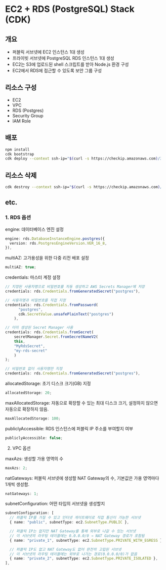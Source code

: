 # EC2 + RDS (PostgreSQL) Stack (CDK)

## 개요

- 퍼블릭 서브넷에 EC2 인스턴스 1대 생성
- 프라이빗 서브넷에 PostgreSQL RDS 인스턴스 1대 생성
- EC2는 S3에 업로드된 shell 스크립트를 받아 Node.js 환경 구성
- EC2에서 RDS에 접근할 수 있도록 보안 그룹 구성

## 리소스 구성

- EC2
- VPC
- RDS (Postgres)
- Security Group
- IAM Role

## 배포

```bash
npm install
cdk bootstrap
cdk deploy --context ssh-ip="$(curl -s https://checkip.amazonaws.com)/32" --context key-pair-name="your-keypair-name"
```

## 리소스 삭제

```bash
cdk destroy --context ssh-ip="$(curl -s https://checkip.amazonaws.com)/32" --context key-pair-name="my-keypair"
```

## etc.

### 1. RDS 옵션

engine: 데이터베이스 엔진 설정

```typescript
engine: rds.DatabaseInstanceEngine.postgres({
  version: rds.PostgresEngineVersion.VER_16_8,
}),
```

multiAZ: 고가용성을 위한 다중 리전 배포 설정

```typescript
multiAZ: true;
```

credentials: 마스터 계정 설정

```typescript
// 지정된 사용자명으로 비밀번호를 자동 생성하고 AWS Secrets Manager에 저장
credentials: rds.Credentials.fromGeneratedSecret("postgres"),

// 사용자명과 비밀번호를 직접 지정
credentials: rds.Credentials.fromPassword(
      "postgres",
      cdk.SecretValue.unsafePlainText("postgres")
    ),

// 이미 생성된 Secret Manager 사용
credentials: rds.Credentials.fromSecret(
    secretManager.Secret.fromSecretNameV2(
    this,
    "MyRdsSecret",
    "my-rds-secret"
    )
);

// 비밀번호 없이 사용자명만 지정
credentials: rds.Credentials.fromGeneratedSecret("postgres"),
```

allocatedStorage: 초기 디스크 크기(GB) 지정

```typescript
allocatedStorage: 20;
```

maxAllocatedStorage: 자동으로 확장할 수 있는 최대 디스크 크기, 설정하지 않으면 자동으로 확장하지 않음.

```typescript
maxAllocatedStorage: 100;
```

publiclyAccessible: RDS 인스턴스에 퍼블릭 IP 주소를 부여할지 여부

```typescript
publiclyAccessible: false;
```

2. VPC 옵션

maxAzs: 생성할 가용 영역의 수

```typescript
maxAzs: 2;
```

natGateways: 퍼블릭 서브넷에 생성할 NAT Gateway의 수, 기본값은 가용 영역마다 1개씩 생성함.

```typescript
natGateways: 1;
```

subnetConfiguration: 어떤 타입의 서브넷을 생성할지

```typescript
subnetConfiguration: [
  // 퍼블릭 IP를 가질 수 있고 인터넷 게이트웨이로 직접 통신이 가능한 서브넷
  { name: "public", subnetType: ec2.SubnetType.PUBLIC },

  // 퍼블릭 IP는 없지만 NAT Gateway를 통해 외부로 나갈 수 있는 서브넷
  // 이 서브넷의 라우팅 테이블에는 0.0.0.0/0 → NAT Gateway 경로가 포함됨
  { name: "private_1", subnetType: ec2.SubnetType.PRIVATE_WITH_EGRESS },

  // 퍼블릭 IP도 없고 NAT Gateway도 없어 완전히 고립된 서브넷
  // 이 서브넷의 라우팅 테이블에는 외부로 나가는 경로(0.0.0.0/0)가 없음
  { name: "private_2", subnetType: ec2.SubnetType.PRIVATE_ISOLATED },
],
```
